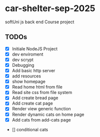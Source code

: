 # car-shelter-sep-2025

softUni js back end Course project

## TODOs

- [x] Initiale NodeJS Project
- [x] dev enviroment
- [x] dev scrypt
- [x] Debugging
- [x] Add basic http server
- [x] add resources
- [x] show homepage
- [x] Read home html from file
- [x] Read site css from file system
- [x] Add create bread page
- [x] Add create cat page
- [x] Render view generic function
- [x] Render dynamic cats on home page
- [x] Add cats from add-cats page
- [] conditional cats
